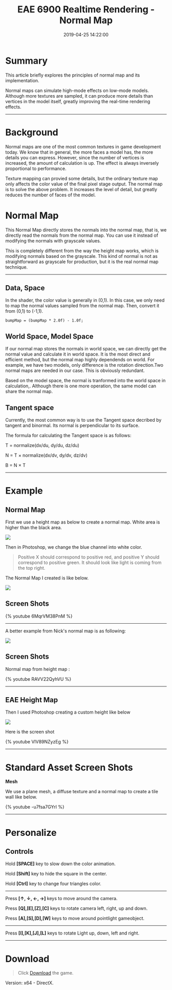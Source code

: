 ﻿---
title: EAE 6900 Realtime Rendering - Normal Map
date: 2019-04-25 14:22:00
tags: 
- Entertainment Arts Engineering 
- Realtime Rendering
- Normal Map
- EAE 6900
categories: 
- Game Engine
- Realtime Rendering
thumbnail: https://i.loli.net/2019/04/28/5cc519adbe228.png
toc: true
---

# Summary 

This article briefly explores the principles of normal map and its implementation.

Normal maps can simulate high-mode effects on low-mode models. Although more textures are sampled, it can produce more details than vertices in the model itself, greatly improving the real-time rendering effects.

<!--more--> 
---
# Background

Normal maps are one of the most common textures in game development today. We know that in general, the more faces a model has, the more details you can express. However, since the number of vertices is increased,  the amount of calculation is up. The effect is always inversely proportional to performance. 

Texture mapping can provied some details, but the ordinary texture map only affects the color value of the final pixel stage output. The normal map is to solve the above problem. It increases the level of detail,  but greatly reduces the number of faces of the model.

# Normal Map  

This Normal Map directly stores the normals into the normal map, that is, we directly read the normals from the normal map. You can use it instead of modifying the normals with grayscale values. 

This is completely different from the way the height map works, which is modifying normals based on the grayscale. This kind of normal is not as straightforward as grayscale for production, but it is the real normal map technique.

--------------------- 


## Data, Space


In the shader, the color value is generally in (0,1). In this case, we only need to map the normal values sampled from the normal map. Then, convert it from  (0,1)  to  (-1,1).


```
bumpMap = (bumpMap * 2.0f) - 1.0f;

```


## World Space, Model Space


If our normal map stores the normals in world space, we can directly get the normal value and calculate it in world space. It is the most direct and efficient method, but the normal map  highly dependends on world. For example, we have two models, only difference is the rotation direction.Two normal maps are needed in our case. This is obviously redundant.

Based on the model space,  the normal is tranformed into the world space in calculation,. Although there is one more operation, the same model can share the normal map.


## Tangent space 

Currently, the most common way is to use the Tangent space decribed by tangent and binormal. Its normal is perpendicular to its surface.

The formula for calculating the Tangent space is as follows:


T = normalize(dx/du, dy/du, dz/du)

N = T × normalize(dx/dv, dy/dv, dz/dv)

B = N × T

---

# Example


## Normal Map

First we use a height map as below to create a normal map.  White area is higher than the black area.

![](https://i.loli.net/2019/04/26/5cc2330496414.png)

Then in Photoshop, we change the blue channel into white color. 

> Positive X should correspond to positive red, and positive Y should correspond to positive green. It should look like light is coming from the top right.

The Normal Map I created is like below.

![](https://i.loli.net/2019/05/03/5ccb9e4a70b1e.png)

## Screen Shots

{% youtube 6MqrVM38PnM %}

---

A better example from Nick's normal map is as following:


![](https://i.loli.net/2019/04/26/5cc233f956dda.png)


## Screen Shots

Normal map from height map :

{% youtube RAVV22QyhVU %}


---


## EAE Height Map

Then I used Photoshop creating a custom height like below

![](https://i.loli.net/2019/05/03/5ccba8f33117e.png)

Here is the screen shot

{% youtube VlV89NZyzEg %}


---


# Standard Asset Screen Shots


**Mesh**

We use a plane mesh, a diffuse texture and a normal map to create a tile wall like below.

{% youtube -u7fsa7GYrI %}


---



# Personalize

## Controls

Hold **[SPACE]** key to slow down the color animation. 

Hold **[Shift]** key to hide the square in the center.

Hold **[Ctrl]** key to change four triangles color.

---

Press **[↑, ↓, ←, →]** keys to move around the camera. 

Press **[Q],[E],[Z],[C]** keys to rotate camera left, right, up and down.

Press **[A],[S],[D],[W]** keys to move around pointlight gameobject.

---


Press **[I],[K],[J],[L]** keys to rotate Light up, down, left and right.

***
 



# Download

> Click [Download](http://chenmi.ink/dwns/MyGame_A12.zip) the game.

Version: x64 - DirectX.




